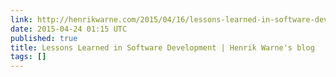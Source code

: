 ```yaml
---
link: http://henrikwarne.com/2015/04/16/lessons-learned-in-software-development/
date: 2015-04-24 01:15 UTC
published: true
title: Lessons Learned in Software Development | Henrik Warne's blog
tags: []
---
```



